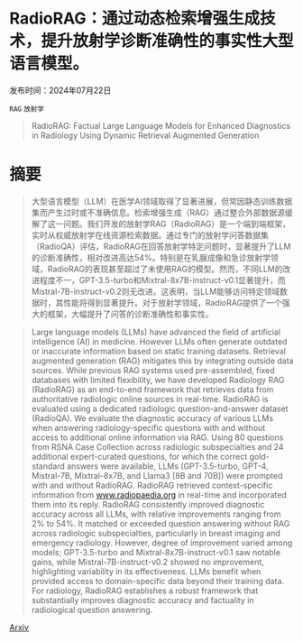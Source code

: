 # RadioRAG：通过动态检索增强生成技术，提升放射学诊断准确性的事实性大型语言模型。

发布时间：2024年07月22日

`RAG` `放射学`

> RadioRAG: Factual Large Language Models for Enhanced Diagnostics in Radiology Using Dynamic Retrieval Augmented Generation

# 摘要

> 大型语言模型（LLM）在医学AI领域取得了显著进展，但常因静态训练数据集而产生过时或不准确信息。检索增强生成（RAG）通过整合外部数据源缓解了这一问题。我们开发的放射学RAG（RadioRAG）是一个端到端框架，实时从权威放射学在线资源检索数据。通过专门的放射学问答数据集（RadioQA）评估，RadioRAG在回答放射学特定问题时，显著提升了LLM的诊断准确性，相对改进高达54%。特别是在乳腺成像和急诊放射学领域，RadioRAG的表现甚至超过了未使用RAG的模型。然而，不同LLM的改进程度不一，GPT-3.5-turbo和Mixtral-8x7B-instruct-v0.1显著提升，而Mistral-7B-instruct-v0.2则无改进。这表明，当LLM能够访问特定领域数据时，其性能将得到显著提升。对于放射学领域，RadioRAG提供了一个强大的框架，大幅提升了问答的诊断准确性和事实性。

> Large language models (LLMs) have advanced the field of artificial intelligence (AI) in medicine. However LLMs often generate outdated or inaccurate information based on static training datasets. Retrieval augmented generation (RAG) mitigates this by integrating outside data sources. While previous RAG systems used pre-assembled, fixed databases with limited flexibility, we have developed Radiology RAG (RadioRAG) as an end-to-end framework that retrieves data from authoritative radiologic online sources in real-time. RadioRAG is evaluated using a dedicated radiologic question-and-answer dataset (RadioQA). We evaluate the diagnostic accuracy of various LLMs when answering radiology-specific questions with and without access to additional online information via RAG. Using 80 questions from RSNA Case Collection across radiologic subspecialties and 24 additional expert-curated questions, for which the correct gold-standard answers were available, LLMs (GPT-3.5-turbo, GPT-4, Mistral-7B, Mixtral-8x7B, and Llama3 [8B and 70B]) were prompted with and without RadioRAG. RadioRAG retrieved context-specific information from www.radiopaedia.org in real-time and incorporated them into its reply. RadioRAG consistently improved diagnostic accuracy across all LLMs, with relative improvements ranging from 2% to 54%. It matched or exceeded question answering without RAG across radiologic subspecialties, particularly in breast imaging and emergency radiology. However, degree of improvement varied among models; GPT-3.5-turbo and Mixtral-8x7B-instruct-v0.1 saw notable gains, while Mistral-7B-instruct-v0.2 showed no improvement, highlighting variability in its effectiveness. LLMs benefit when provided access to domain-specific data beyond their training data. For radiology, RadioRAG establishes a robust framework that substantially improves diagnostic accuracy and factuality in radiological question answering.

[Arxiv](https://arxiv.org/abs/2407.15621)